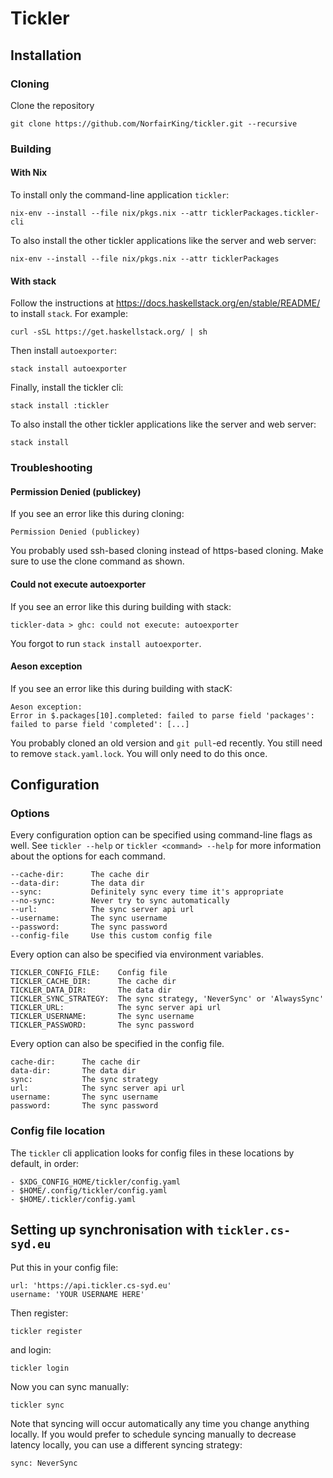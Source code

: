# Tickler


## Installation

### Cloning

Clone the repository

``` shell
git clone https://github.com/NorfairKing/tickler.git --recursive
```

### Building

#### With Nix

To install only the command-line application `tickler`:

``` shell
nix-env --install --file nix/pkgs.nix --attr ticklerPackages.tickler-cli
```

To also install the other tickler applications like the server and web server:

``` shell
nix-env --install --file nix/pkgs.nix --attr ticklerPackages
```


#### With stack

Follow the instructions at https://docs.haskellstack.org/en/stable/README/
to install `stack`.
For example:

``` shell
curl -sSL https://get.haskellstack.org/ | sh
```

Then install `autoexporter`:

``` shell
stack install autoexporter
```

Finally, install the tickler cli:

``` shell
stack install :tickler
```

To also install the other tickler applications like the server and web server:

``` shell
stack install
```

### Troubleshooting 

#### Permission Denied (publickey)

If you see an error like this during cloning:

```
Permission Denied (publickey)
```

You probably used ssh-based cloning instead of https-based cloning.
Make sure to use the clone command as shown.

#### Could not execute autoexporter

If you see an error like this during building with stack:

```
tickler-data > ghc: could not execute: autoexporter
```

You forgot to run `stack install autoexporter`.

#### Aeson exception

If you see an error like this during building with stacK:

```
Aeson exception:
Error in $.packages[10].completed: failed to parse field 'packages': failed to parse field 'completed': [...]
```

You probably cloned an old version and `git pull`-ed recently.
You still need to remove `stack.yaml.lock`.
You will only need to do this once.


## Configuration

### Options

Every configuration option can be specified using command-line flags as well.
See `tickler --help` or `tickler <command> --help` for more information about the options for each command.

```
--cache-dir:      The cache dir
--data-dir:       The data dir
--sync:           Definitely sync every time it's appropriate
--no-sync:        Never try to sync automatically
--url:            The sync server api url
--username:       The sync username
--password:       The sync password
--config-file     Use this custom config file
```

Every option can also be specified via environment variables.

```
TICKLER_CONFIG_FILE:    Config file
TICKLER_CACHE_DIR:      The cache dir
TICKLER_DATA_DIR:       The data dir
TICKLER_SYNC_STRATEGY:  The sync strategy, 'NeverSync' or 'AlwaysSync'
TICKLER_URL:            The sync server api url
TICKLER_USERNAME:       The sync username
TICKLER_PASSWORD:       The sync password
```

Every option can also be specified in the config file.

```
cache-dir:      The cache dir
data-dir:       The data dir
sync:           The sync strategy
url:            The sync server api url
username:       The sync username
password:       The sync password
```


### Config file location

The `tickler` cli application looks for config files in these locations by default, in order:

```
- $XDG_CONFIG_HOME/tickler/config.yaml
- $HOME/.config/tickler/config.yaml
- $HOME/.tickler/config.yaml
```


## Setting up synchronisation with `tickler.cs-syd.eu`

Put this in your config file:

```
url: 'https://api.tickler.cs-syd.eu'
username: 'YOUR USERNAME HERE'
```

Then register:

``` shell
tickler register
```

and login:

``` shell
tickler login
```

Now you can sync manually:

``` shell
tickler sync
```

Note that syncing will occur automatically any time you change anything locally.
If you would prefer to schedule syncing manually to decrease latency locally, you can use a different syncing strategy:

```
sync: NeverSync
```



